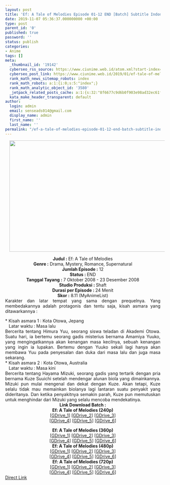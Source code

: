 ```yaml
---
layout: post
title: 'Ef: A Tale of Melodies Episode 01-12 END [Batch] Subtitle Indonesia'
date: 2019-11-07 05:36:37.000000000 +00:00
type: post
parent_id: '0'
published: true
password: ''
status: publish
categories:
- Anime
tags: []
meta:
  _thumbnail_id: '19142'
  cyberseo_rss_source: https://www.ciunime.web.id/atom.xml?start-index=2101&max-results=150
  cyberseo_post_link: https://www.ciunime.web.id/2019/01/ef-tale-of-melodies-episode-01-12-end.html
  rank_math_news_sitemap_robots: index
  rank_math_robots: a:1:{i:0;s:5:"index";}
  rank_math_analytic_object_id: '3580'
  _jetpack_related_posts_cache: a:1:{s:32:"8f6677c9d6b0f903e98ad32ec61f8deb";a:2:{s:7:"expires";i:1663274201;s:7:"payload";a:0:{}}}
  kata_make_header_transparent: default
author:
  login: admin
  email: senseads014@gmail.com
  display_name: admin
  first_name: ''
  last_name: ''
permalink: "/ef-a-tale-of-melodies-episode-01-12-end-batch-subtitle-indonesia/"
---
```

<div class="separator" style="clear: both; text-align: center;"><a href="https://3.bp.blogspot.com/-G95Qr6hBWvA/XDFMloOsxoI/AAAAAAAAGTU/y8AbEj18mLYuPexzEivysKYksVDzY66nACLcBGAs/s1600/Ef%2B-%2BA%2BTale%2Bof%2BMelodies.jpg" imageanchor="1" style="margin-left: 1em; margin-right: 1em;"><img border="0" data-original-height="720" data-original-width="1280" height="360" src="{{ site.baseurl }}/assets/2019/11/Ef%2B-%2BA%2BTale%2Bof%2BMelodies.jpg" width="640" /></a></div>
<p>
<div style="text-align: center;"><b>Judul :</b> Ef: A Tale of Melodies</div>
<div style="text-align: center;"><b><b>Genre :</b></b> Drama, Mystery, Romance, Supernatural</div>
<div style="text-align: center;"><b>Jumlah Episode :</b> 12<br /><b>Status :&nbsp;</b>END<br /><b>Tanggal Tayang :</b> 7 Oktober 2008 - 23 Desember 2008<br /><b>Studio Produksi : </b><b></b>Shaft<br /><b>Durasi per Episode :&nbsp;</b>24 Menit</div>
<div style="text-align: center;"><b>Skor :</b> 8.11 (MyAnimeList)</div>
<div style="text-align: justify;"></div>
<div style="text-align: justify;">Karakter dan latar tempat yang sama dengan prequelnya. Yang membedakannya adalah protagonis dan tentu saja, kisah asmara yang ditawarkannya :</p>
<div class="panel panel-success ">
<div class="panel-heading">* Kisah asmara 1 : Kota Otowa, Jepang</div>
<div class="panel-heading">&nbsp;&nbsp; Latar waktu : Masa lalu</div>
<div class="panel-heading"></div>
<div class="panel-body">Bercerita tentang Himura Yuu, seorang siswa teladan di Akademi Otowa. Suatu hari, ia bertemu seorang gadis misterius bernama Amamiya Yuuko, yang mengingatkannya akan kenangan masa kecilnya, sebuah kenangan yang ingin ia lupakan. Bertemu dengan Yuuko sekali lagi hanya akan membawa Yuu pada penyesalan dan duka dari masa lalu dan juga masa sekarang.</div>
</div>
<div class="panel panel-success ">
<div class="panel-heading">* Kisah asmara 2 : Kota Otowa, Australia</div>
<div class="panel-heading">&nbsp;&nbsp; Latar waktu : Masa kini</div>
<div class="panel-heading"></div>
<div class="panel-body">Bercerita tentang Hayama Mizuki, seorang gadis yang tertarik dengan pria bernama Kuze Suuichi setelah mendengar alunan biola yang dimainkannya. Mizuki pun mulai mengenal dan dekat dengan Kuze. Akan tetapi, Kuze selalu tidak mau memainkan biolanya lagi lantaran suatu penyakit yang dideritanya. Dan ketika penyakitnya semakin parah, Kuze pun memutuskan untuk menghindar dari Mizuki yang selalu mencoba mendekatinya. </div>
</div>
</div>
<div style="text-align: justify;"></div>
<div style="text-align: justify;"></div>
<div style="text-align: center;"><b>Link Download Batch :</b></div>
<div style="text-align: center;">
<div style="text-align: center;"><b>Ef: A Tale of Melodies (240p)</b></div>
<div style="text-align: center;">[<a href="https://drive.google.com/uc?id=1whzeAL92jf6mzGYByGCdiY0hhSxqqlGk" target="_blank" rel="noopener">GDrive_1</a>] [<a href="https://drive.google.com/uc?id=1Ca1PYvz0u4koVyeLkMnyxePHgLI4Fl6Q" target="_blank" rel="noopener">GDrive_2</a>] [<a href="https://drive.google.com/uc?id=1l0OrmEMGqLMdlWwy28SBjWbNJ53pGmLI" target="_blank" rel="noopener">GDrive_3</a>]<br />[<a href="https://drive.google.com/uc?id=0B0FLURbgcURlYW9CVEE0aDczWms" target="_blank" rel="noopener">GDrive_4</a>] [<a href="https://drive.google.com/uc?id=1jH8SF_sxEZHum4XxyQv-ecX6LOyAec6q" target="_blank" rel="noopener">GDrive_5</a>] [<a href="https://drive.google.com/uc?id=1SmxRurzTqV-lN1I-9EOWN5YWr6kfVGJQ" target="_blank" rel="noopener">GDrive_6</a>]</div>
<p></div>
<div style="text-align: center;"><b>Ef: A Tale of Melodies (360p)</b></div>
<div style="text-align: center;">[<a href="https://drive.google.com/uc?export=download&amp;id=1XnZR0hbQAoE0Piuq4Phy_gFqvMQbqtQU" target="_blank" rel="noopener">GDrive_1</a>] [<a href="https://drive.google.com/uc?id=1a2VfzmbhwoI8NPyM1zcThvbL6q6ZAV39" target="_blank" rel="noopener">GDrive_2</a>] [<a href="https://drive.google.com/uc?id=1GXl6hKL39Bpz-IlH0Iyei1oQ2hy4GLim" target="_blank" rel="noopener">GDrive_3</a>]<br />[<a href="https://drive.google.com/uc?id=1NivsTbmqKy7PhskRuZCbQ1GcmwlCPfHK" target="_blank" rel="noopener">GDrive_4</a>] [<a href="https://drive.google.com/uc?id=0B0FLURbgcURlMm5oZFY3bzhWZFE" target="_blank" rel="noopener">GDrive_5</a>] [<a href="https://drive.google.com/uc?id=1jv8ZruXR3954HZuWuhsH6XAOqrAQievM" target="_blank" rel="noopener">GDrive_6</a>]</div>
<div style="text-align: center;"></div>
<div style="text-align: center;"><b>Ef: A Tale of Melodies (480p)</b><br />[<a href="https://drive.google.com/uc?export=download&amp;id=1V1kYNX3jwQQNjnEHu2Xr-n1rx2IVMzs-" target="_blank" rel="noopener">GDrive_1</a>] [<a href="https://drive.google.com/uc?id=1Uas2NU72fwKMFSjX26UVW71rr1jdj7IH" target="_blank" rel="noopener">GDrive_2</a>] [<a href="https://drive.google.com/uc?id=15Pax0YtrLX2iCWA55iSUH0QHiWKHg24Y" target="_blank" rel="noopener">GDrive_3</a>]<br />[<a href="https://drive.google.com/uc?export=download&amp;id=0B1PvB94M8q4hQk1OYTNJazQ3aHM" target="_blank" rel="noopener">GDrive_4</a>] [<a href="https://drive.google.com/uc?id=1CGvkPedsAdz-ySQg2k_sXKm2V_6QM5TK" target="_blank" rel="noopener">GDrive_5</a>] [<a href="https://drive.google.com/uc?id=1huh-tXrcBzgnx9izKxryMbKyjja7kWGQ" target="_blank" rel="noopener">GDrive_6</a>]</div>
<div style="text-align: center;"><b>Ef: A Tale of Melodies (720p)</b><br />[<a href="https://drive.google.com/uc?export=download&amp;id=1sTf9QiE22s2_kReB1bRE-2jGS6I_ADNR" target="_blank" rel="noopener">GDrive_1</a>] [<a href="https://drive.google.com/uc?id=1mexLCPofoJ3wOB-TpO0guLPZPNW4UnU4" target="_blank" rel="noopener">GDrive_2</a>] [<a href="https://drive.google.com/uc?export=download&amp;id=0B1PvB94M8q4hMXZsM1VZLXQ3OU0" target="_blank" rel="noopener">GDrive_3</a>]<br />[<a href="https://drive.google.com/uc?id=1uwi4T31URRkskMqbiOj_kbJs03LR2_RB" target="_blank" rel="noopener">GDrive_4</a>] [<a href="https://drive.google.com/uc?id=1y4fcS0--1OixhXuw_D_VZ608yRUandtl" target="_blank" rel="noopener">GDrive_5</a>] [<a href="https://drive.google.com/uc?id=1Vg3n5esuWzFlmsy0Oy_0IdeoWtctCwOs" target="_blank" rel="noopener">GDrive_6</a>]</div>
<link rel="stylesheet" href="https://cdnjs.cloudflare.com/ajax/libs/font-awesome/4.7.0/css/font-awesome.min.css" />
<div class="divbtn"> <a href="https://handymansurrender.com/fihup8buzv?key=94550f7ce39444073321dde3b8782f97" class="btn"><i class="fa fa-download"></i> Direct Link</a> </div>
